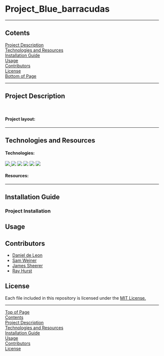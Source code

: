 # Project_Blue_barracudas


***
## <a id="Contents">Cotents</a>
[Project Description](#Project-Description)<br>
[Technologies and Resources](#Technologies-Resources)<br>
[Installation Guide](#Installation-Guide)<br>
[Usage](#Usage)<br>
[Contributors](#Contributors)<br>
[License](#License)<br>
[Bottom of Page](#Bottom-of-Page)<br>

***
## <a id="Project-Description">Project Description</a>
<br>

#### Project layout:

***
## <a id="Technologies-Resources">Technologies and Resources</a>
#### Technologies:
<a href="https://docs.python.org/release/3.8.0/" title="https://docs.python.org/release/3.8.0/"><img src="https://img.shields.io/badge/python-3.8%2B-red">
<a href="https://pandas.pydata.org/docs/" title="https://pandas.pydata.org/docs/"><img src="https://img.shields.io/badge/pandas-1.3.1-green"></a>
<a href="https://numpy.org/doc/stable/" title="https://numpy.org/doc/stable/"><img src="https://img.shields.io/badge/numpy-1.20.3-green"></a>
<a href="https://jupyter-notebook.readthedocs.io/en/stable/" title="https://jupyter-notebook.readthedocs.io/en/stable/"><img src="https://img.shields.io/badge/jupyter--notebook-5.7.11-blue"></a>
<a href="https://docs.python-requests.org/en/master/" title="https://docs.python-requests.org/en/master/"><img src="https://img.shields.io/badge/requests-2.25.1-yellowgreen"></a>
<a href="https://docs.bokeh.org/en/latest/index.html" title="https://docs.bokeh.org/en/latest/index.html"><img src="https://img.shields.io/badge/bokeh-2.3.3-green"></a>




#### Resources:
  
  
  
***
## <a id="Installation-Guide">Installation Guide</a>
### Project Installation


## <a id="Usage">Usage</a>

  
  
## <a id="Contributors">Contributors</a>
 - <a href="https://github.com/Danieli2" title="https://github.com/Danieli2" target="_blank">Daniel de Leon</a>
 - <a href="https://github.com/Sam-Weiner" title="https://github.com/Sam-Weiner" target="_blank">Sam Weiner</a>
 - <a href="https://github.com/jsherrer391" title="https://github.com/jsherrer391" target="_blank">James Sheerer</a>
 - <a href="https://github.com/rhurst11" title="https://github.com/rhurst11" target="_blank">Ray Hurst</a>

## <a id="License">License</a>
Each file included in this repository is licensed under the <a href="https://github.com/Fintech-Collaboration/global-crypto-behavior/blob/a421d91abfc34f96b1f85b34095d28631a427e89/LICENSE" title="LICENSE">MIT License.</a>

***
[Top of Page](#Top-of-Page)<br>
[Contents](#Contents)<br>
[Project Description](#Project-Description)<br>
[Technologies and Resources](#Technologies-Resources)<br>
[Installation Guide](#Installation-Guide)<br>
[Usage](#Usage)<br>
[Contributors](#Contributors)<br>
[License](#License)<br>
<a id="Bottom-of-Page"></a>
